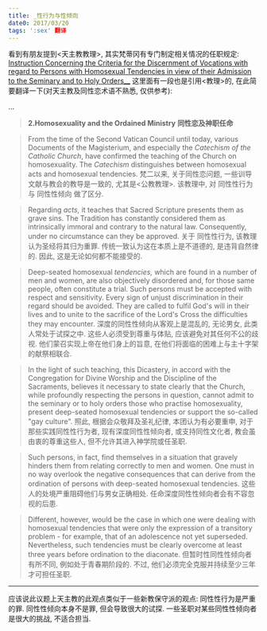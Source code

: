 ```yaml
---
title: _性行为与性倾向
date0: 2017/03/20
tags: ':sex' 翻译
---
```


看到有朋友提到<天主教教理>, 其实梵蒂冈有专门制定相关情况的任职规定:
[Instruction Concerning the Criteria for the Discernment of Vocations with regard to  Persons with Homosexual Tendencies in view of their Admission to the Seminary and to Holy Orders__](http://www.vatican.va/roman_curia/congregations/ccatheduc/documents/rc_con_ccatheduc_doc_20051104_istruzione_en.html)
这里面有一段也是引用<教理>的, 在此简要翻译一下(对天主教及同性恋术语不熟悉, 仅供参考):

...
> **2.Homosexuality and the Ordained Ministry**
**同性恋及神职任命**

> From the time of the Second Vatican Council until today, various Documents of the Magisterium, and especially the _Catechism of the Catholic Church_, have confirmed the teaching of the Church on homosexuality. The _Catechism_ distinguishes between homosexual acts and homosexual tendencies.
梵二以来, 关于同性恋问题, 一些训导文献与教会的教导是一致的, 尤其是<公教教理>. 该教理中, 对 同性性行为 与 同性性倾向 做了区分.

> Regarding _acts,_ it teaches that Sacred Scripture presents them as grave sins. The Tradition has constantly considered them as intrinsically immoral and contrary to the natural law. Consequently, under no circumstance can they be approved.
关于 同性性行为, 该教理认为圣经将其归为重罪. 传统一致认为这在本质上是不道德的, 是违背自然律的. 因此, 这是无论如何都不能接受的.

> Deep-seated homosexual _tendencies,_ which are found in a number of men and women, are also objectively disordered and, for those same people, often constitute a trial. Such persons must be accepted with respect and sensitivity. Every sign of unjust discrimination in their regard should be avoided. They are called to fulfil God's will in their lives and to unite to the sacrifice of the Lord's Cross the difficulties they may encounter.
深度的同性性倾向从客观上是混乱的, 无论男女, 此类人常处于试探之中. 这些人必须受到尊重与体贴, 应该避免对其任何不公的歧视. 他们蒙召实现上帝在他们身上的旨意, 在他们将面临的困难上与主十字架的献祭相联合.

> In the light of such teaching, this Dicastery, in accord with the Congregation for Divine Worship and the Discipline of the Sacraments, believes it necessary to state clearly that the Church, while profoundly respecting the persons in question, cannot admit to the seminary or to holy orders those who practise homosexuality, present deep-seated homosexual tendencies or support the so-called "gay culture".
照此, 根据会众敬拜及圣礼纪律, 本团认为有必要重申, 对于那些实践同性性行为者, 现有深度同性性倾向者, 或支持同性文化者, 教会虽由衷的尊重这些人, 但不允许其进入神学院或任圣职.

> Such persons, in fact, find themselves in a situation that gravely hinders them from relating correctly to men and women. One must in no way overlook the negative consequences that can derive from the ordination of persons with deep-seated homosexual tendencies.
这些人的处境严重阻碍他们与男女正确相处. 任命深度同性性倾向者会有不容忽视的后患.

> Different, however, would be the case in which one were dealing with homosexual tendencies that were only the expression of a transitory problem - for example, that of an adolescence not yet superseded. Nevertheless, such tendencies must be clearly overcome at least three years before ordination to the diaconate.
但暂时性同性性倾向者有所不同, 例如处于青春期阶段的. 不过, 他们必须完全克服并持续至少三年才可担任圣职.

----------------

应该说此议题上天主教的此观点类似于一些新教保守派的观点:
同性性行为是严重的罪.
同性性倾向本身不是罪, 但会导致很大的试探.
一些圣职对某些同性性倾向者是很大的挑战, 不适合担当.

